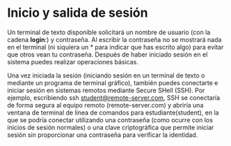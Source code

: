 # Inicio y salida de sesión

Un terminal de texto disponible solicitará un nombre de usuario (con la cadena **login**:) y contraseña. Al escribir la contraseña no se mostrará nada en el terminal (ni siquiera un * para indicar que has escrito algo) para evitar que otros vean tu contraseña. Después de haber iniciado sesión en el sistema puedes realizar operaciones básicas.

Una vez iniciada la sesión (iniciando sesión en un terminal de texto o mediante un programa de terminal gráfico), también puedes conectarte e iniciar sesión en sistemas remotos mediante Secure SHell (SSH). Por ejemplo, escribiendo ssh student@remote-server.com, SSH se conectaría de forma segura al equipo remoto (remote-server.com) y abriría una ventana de terminal de línea de comandos para estudiante(student), en la que se podría conectar utilizando una contraseña (como ocurre con los inicios de sesión normales) o una clave criptográfica que permite iniciar sesión sin proporcionar una contraseña para verificar la identidad.
